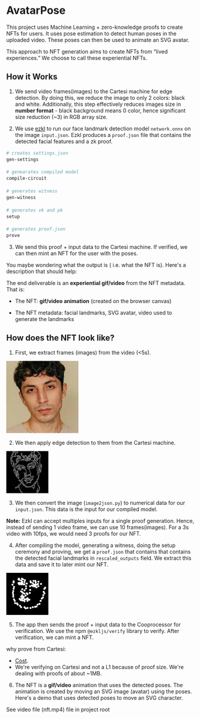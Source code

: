 # AvatarPose

This project uses Machine Learning + zero-knowledge proofs to create NFTs for users. It uses pose estimation to detect human poses in the uploaded video. These poses can then be used to animate an SVG avatar.

This approach to NFT generation aims to create NFTs from “lived experiences.” We choose to call these experiential NFTs.

## How it Works

1. We send video frames(images) to the Cartesi machine for edge detection. By doing this, we reduce the image to only 2 colors: black and white. Additionally, this step effectively reduces images size in **number format** - black background means 0 color, hence significant size reduction (~3) in RGB array size.

2. We use [ezkl](https://app.ezkl.xyz/) to run our face landmark detection model `network.onnx` on the image `input.json`. Ezkl produces a `proof.json` file that contains the detected facial features and a zk proof.

```sh
# creates settings.json 
gen-settings 

# genearates compiled model
compile-circuit

# generates witness
gen-witness 

# generates vk and pk
setup

# generates proof.json
prove
```

3. We send this proof + input data to the Cartesi machine. If verified, we can then mint an NFT for the user with the poses.

You maybe wondering what the output is ( i.e. what the NFT is). Here's a description that should help:

The end deliverable is an **experiential gif/video** from the NFT metadata. That is:

- The NFT: **gif/video animation** (created on the browser canvas)

- The NFT metadata: facial landmarks, SVG avatar, video used to generate the landmarks

## How does the NFT look like?

1. First, we extract frames (images) from the video (<5s). 

![sample-image](original.jpeg)

2. We then apply edge detection to them from the Cartesi machine. 

![edge-detected-image](image.jpeg)

3. We then convert the image (`image2json.py`) to numerical data for our `input.json`. This data is the input for our compiled model.

**Note:** Ezkl can accept multiples inputs for a single proof generation. Hence, instead of sending 1 video frame, we can use 10 frames(images). For a 3s video with 10fps, we would need 3 proofs for our NFT.

4. After compiling the model, generating a witness, doing the setup ceremony and proving, we get a `proof.json` that contains that contains the detected facial landmarks in `rescaled_outputs` field. We extract this data and save it to later mint our NFT. 

![output image](./output.jpeg)

5. The app then sends the proof + input data to the Cooprocessor for verification. We use the npm `@ezkljs/verify` library to verify. After verification, we can mint a NFT.

why prove from Cartesi:

- [Cost](https://risczero.com/blog/on-chain-verification).
- We're verifying on Cartesi and not a L1 because of proof size. We're dealing with proofs of about ~1MB. 

6. The NFT is a **gif/video** animation that uses the detected poses. The animation is created by moving an SVG image (avatar) using the poses. Here's a demo that uses detected poses to move an SVG character.

See video file (nft.mp4) file in project root